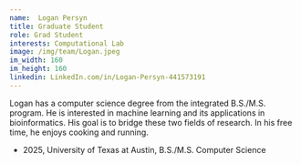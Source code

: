 ```yaml
---
name:  Logan Persyn
title: Graduate Student
role: Grad Student
interests: Computational Lab
image: /img/team/Logan.jpeg
im_width: 160
im_height: 160
linkedin: LinkedIn.com/in/Logan-Persyn-441573191
---
```

Logan has a computer science degree from the integrated B.S./M.S. program. He is interested in machine learning and its applications in bioinformatics. His goal is to bridge these two fields of research. In his free time, he enjoys cooking and running.

* 2025, University of Texas at Austin,
B.S./M.S. Computer Science  
